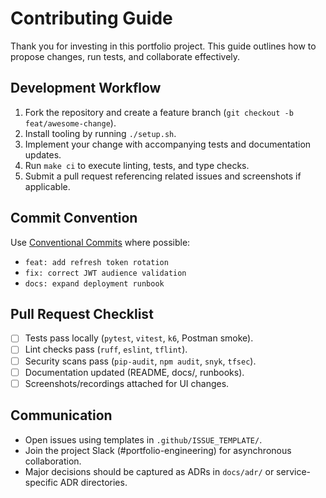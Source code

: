 # Contributing Guide

Thank you for investing in this portfolio project. This guide outlines how to propose changes, run tests, and collaborate effectively.

## Development Workflow
1. Fork the repository and create a feature branch (`git checkout -b feat/awesome-change`).
2. Install tooling by running `./setup.sh`.
3. Implement your change with accompanying tests and documentation updates.
4. Run `make ci` to execute linting, tests, and type checks.
5. Submit a pull request referencing related issues and screenshots if applicable.

## Commit Convention
Use [Conventional Commits](https://www.conventionalcommits.org/) where possible:
- `feat: add refresh token rotation`
- `fix: correct JWT audience validation`
- `docs: expand deployment runbook`

## Pull Request Checklist
- [ ] Tests pass locally (`pytest`, `vitest`, `k6`, Postman smoke).
- [ ] Lint checks pass (`ruff`, `eslint`, `tflint`).
- [ ] Security scans pass (`pip-audit`, `npm audit`, `snyk`, `tfsec`).
- [ ] Documentation updated (README, docs/, runbooks).
- [ ] Screenshots/recordings attached for UI changes.

## Communication
- Open issues using templates in `.github/ISSUE_TEMPLATE/`.
- Join the project Slack (#portfolio-engineering) for asynchronous collaboration.
- Major decisions should be captured as ADRs in `docs/adr/` or service-specific ADR directories.

